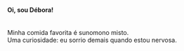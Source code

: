 <h4>Oi, sou Débora!</h4><br>
Minha comida favorita é sunomono misto.<br>
Uma curiosidade: eu sorrio demais quando estou nervosa. <br>

